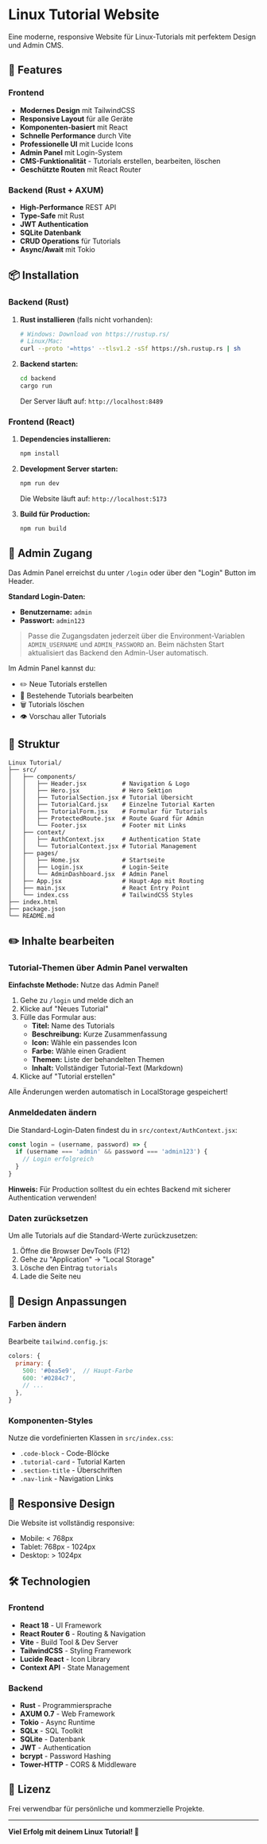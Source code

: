 # Linux Tutorial Website

Eine moderne, responsive Website für Linux-Tutorials mit perfektem Design und Admin CMS.

## 🚀 Features

### Frontend
- **Modernes Design** mit TailwindCSS
- **Responsive Layout** für alle Geräte
- **Komponenten-basiert** mit React
- **Schnelle Performance** durch Vite
- **Professionelle UI** mit Lucide Icons
- **Admin Panel** mit Login-System
- **CMS-Funktionalität** - Tutorials erstellen, bearbeiten, löschen
- **Geschützte Routen** mit React Router

### Backend (Rust + AXUM)
- **High-Performance** REST API
- **Type-Safe** mit Rust
- **JWT Authentication**
- **SQLite Datenbank**
- **CRUD Operations** für Tutorials
- **Async/Await** mit Tokio

## 📦 Installation

### Backend (Rust)

1. **Rust installieren** (falls nicht vorhanden):
   ```bash
   # Windows: Download von https://rustup.rs/
   # Linux/Mac:
   curl --proto '=https' --tlsv1.2 -sSf https://sh.rustup.rs | sh
   ```

2. **Backend starten:**
   ```bash
   cd backend
   cargo run
   ```
   
   Der Server läuft auf: `http://localhost:8489`

### Frontend (React)

1. **Dependencies installieren:**
   ```bash
   npm install
   ```

2. **Development Server starten:**
   ```bash
   npm run dev
   ```
   
   Die Website läuft auf: `http://localhost:5173`

3. **Build für Production:**
   ```bash
   npm run build
   ```

## 🔐 Admin Zugang

Das Admin Panel erreichst du unter `/login` oder über den "Login" Button im Header.

**Standard Login-Daten:**
- **Benutzername:** `admin`
- **Passwort:** `admin123`

> Passe die Zugangsdaten jederzeit über die Environment-Variablen `ADMIN_USERNAME` und `ADMIN_PASSWORD` an. Beim nächsten Start aktualisiert das Backend den Admin-User automatisch.

Im Admin Panel kannst du:
- ✏️ Neue Tutorials erstellen
- 📝 Bestehende Tutorials bearbeiten
- 🗑️ Tutorials löschen
- 👁️ Vorschau aller Tutorials

## 🎨 Struktur

```
Linux Tutorial/
├── src/
│   ├── components/
│   │   ├── Header.jsx          # Navigation & Logo
│   │   ├── Hero.jsx            # Hero Sektion
│   │   ├── TutorialSection.jsx # Tutorial Übersicht
│   │   ├── TutorialCard.jsx    # Einzelne Tutorial Karten
│   │   ├── TutorialForm.jsx    # Formular für Tutorials
│   │   ├── ProtectedRoute.jsx  # Route Guard für Admin
│   │   └── Footer.jsx          # Footer mit Links
│   ├── context/
│   │   ├── AuthContext.jsx     # Authentication State
│   │   └── TutorialContext.jsx # Tutorial Management
│   ├── pages/
│   │   ├── Home.jsx            # Startseite
│   │   ├── Login.jsx           # Login-Seite
│   │   └── AdminDashboard.jsx  # Admin Panel
│   ├── App.jsx                 # Haupt-App mit Routing
│   ├── main.jsx                # React Entry Point
│   └── index.css               # TailwindCSS Styles
├── index.html
├── package.json
└── README.md
```

## ✏️ Inhalte bearbeiten

### Tutorial-Themen über Admin Panel verwalten

**Einfachste Methode:** Nutze das Admin Panel!

1. Gehe zu `/login` und melde dich an
2. Klicke auf "Neues Tutorial"
3. Fülle das Formular aus:
   - **Titel:** Name des Tutorials
   - **Beschreibung:** Kurze Zusammenfassung
   - **Icon:** Wähle ein passendes Icon
   - **Farbe:** Wähle einen Gradient
   - **Themen:** Liste der behandelten Themen
   - **Inhalt:** Vollständiger Tutorial-Text (Markdown)
4. Klicke auf "Tutorial erstellen"

Alle Änderungen werden automatisch in LocalStorage gespeichert!

### Anmeldedaten ändern

Die Standard-Login-Daten findest du in `src/context/AuthContext.jsx`:

```javascript
const login = (username, password) => {
  if (username === 'admin' && password === 'admin123') {
    // Login erfolgreich
  }
}
```

**Hinweis:** Für Production solltest du ein echtes Backend mit sicherer Authentication verwenden!

### Daten zurücksetzen

Um alle Tutorials auf die Standard-Werte zurückzusetzen:

1. Öffne die Browser DevTools (F12)
2. Gehe zu "Application" → "Local Storage"
3. Lösche den Eintrag `tutorials`
4. Lade die Seite neu

## 🎨 Design Anpassungen

### Farben ändern

Bearbeite `tailwind.config.js`:

```javascript
colors: {
  primary: {
    500: '#0ea5e9',  // Haupt-Farbe
    600: '#0284c7',
    // ...
  },
}
```

### Komponenten-Styles

Nutze die vordefinierten Klassen in `src/index.css`:
- `.code-block` - Code-Blöcke
- `.tutorial-card` - Tutorial Karten
- `.section-title` - Überschriften
- `.nav-link` - Navigation Links

## 📱 Responsive Design

Die Website ist vollständig responsive:
- Mobile: < 768px
- Tablet: 768px - 1024px
- Desktop: > 1024px

## 🛠️ Technologien

### Frontend
- **React 18** - UI Framework
- **React Router 6** - Routing & Navigation
- **Vite** - Build Tool & Dev Server
- **TailwindCSS** - Styling Framework
- **Lucide React** - Icon Library
- **Context API** - State Management

### Backend
- **Rust** - Programmiersprache
- **AXUM 0.7** - Web Framework
- **Tokio** - Async Runtime
- **SQLx** - SQL Toolkit
- **SQLite** - Datenbank
- **JWT** - Authentication
- **bcrypt** - Password Hashing
- **Tower-HTTP** - CORS & Middleware

## 📄 Lizenz

Frei verwendbar für persönliche und kommerzielle Projekte.

---

**Viel Erfolg mit deinem Linux Tutorial! 🐧**
